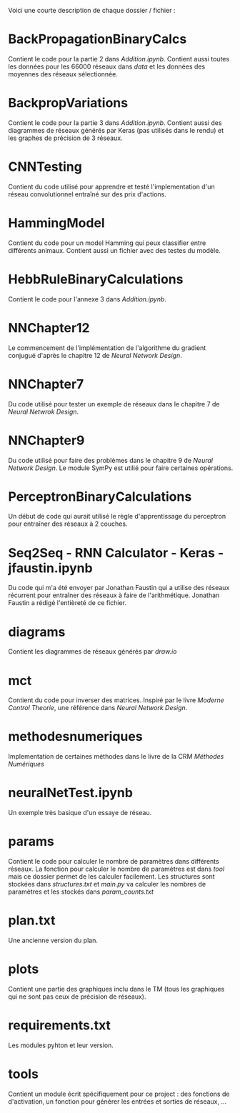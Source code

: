 Voici une courte description de chaque dossier / fichier :

# BackPropagationBinaryCalcs

Contient le code pour la partie 2 dans *Addition.ipynb*. Contient aussi toutes les données pour les 66000 réseaux dans *data* et les données des moyennes des réseaux sélectionnée.

# BackpropVariations

Contient le code pour la partie 3 dans *Addition.ipynb*. Contient aussi des diagrammes de réseaux générés par Keras (pas utilisés dans le rendu) et les graphes de précision de 3 réseaux.

# CNNTesting

Contient du code utilisé pour apprendre et testé l'implementation d'un réseau convolutionnel entraîné sur des prix d'actions.

# HammingModel

Contient du code pour un model Hamming qui peux classifier entre différents animaux. Contient aussi un fichier avec des testes du modèle.

# HebbRuleBinaryCalculations

Contient le code pour l'annexe 3 dans *Addition.ipynb*.

# NNChapter12
Le commencement de l'implémentation de l'algorithme du gradient conjugué d'après le chapitre 12 de *Neural Network Design*.

# NNChapter7

Du code utilisé pour tester un exemple de réseaux dans le chapitre 7 de *Neural Netwrok Design*.

# NNChapter9

Du code utilisé pour faire des problèmes dans le chapitre 9 de *Neural Network Design*. Le module SymPy est utilié pour faire certaines opérations.

# PerceptronBinaryCalculations

Un début de code qui aurait utilisé le règle d'apprentissage du perceptron pour entraîner des réseaux à 2 couches.

# Seq2Seq - RNN Calculator - Keras - jfaustin.ipynb

Du code qui m'a été envoyer par Jonathan Faustin qui a utilise des réseaux récurrent pour entraîner des réseaux à faire de l'arithmétique. Jonathan Faustin a rédigé l'entièreté de ce fichier.

# diagrams

Contient les diagrammes de réseaux générés par *draw.io*

# mct
Contient du code pour inverser des matrices. Inspiré par le livre *Moderne Control Theorie*, une référence dans *Neural Network Design*.

# methodesnumeriques

Implementation de certaines méthodes dans le livre de la CRM *Méthodes Numériques*

# neuralNetTest.ipynb

Un exemple très basique d'un essaye de réseau.

# params

Contient le code pour calculer le nombre de paramètres dans différents réseaux. La fonction pour calculer le nombre de paramètres est dans *tool* mais ce dossier permet de les calculer facilement. Les structures sont stockées dans *structures.txt* et *main.py* va calculer les nombres de paramètres et les stockés dans *param_counts.txt*

# plan.txt

Une ancienne version du plan.

# plots

Contient une partie des graphiques inclu dans le TM (tous les graphiques qui ne sont pas ceux de précision de réseaux). 

# requirements.txt

Les modules pyhton et leur version.

# tools
Contient un module écrit spécifiquement pour ce project : des fonctions de d'activation, un fonction pour générer les entrées et sorties de réseaux, ...
